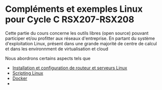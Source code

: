 # Compléments et exemples Linux pour Cycle C RSX207-RSX208

Cette partie du cours concerne les outils libres (open source) pouvant participer et/ou profitter aux réseaux d'entreprise. En partant du système d'exploitation Linux, présent dans une grande majorité de centre de calcul et dans les environnment de virtualisation et cloud 

Nous abordrons certains aspects tels que

* [Installation et configuration de routeur et serveurs Linux](Linux)
* [Scripting Linux](scripts)
* [Docker](Docker)
*
